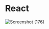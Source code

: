 # React


![Screenshot (176)](https://github.com/ranbirsingh-max/React/assets/106223825/9403c448-c464-4b82-a411-91d6259e9460)


